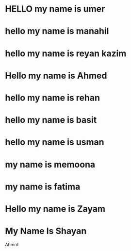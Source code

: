 <h1>HELLO my name is umer </h1>
<h1>hello my name is manahil</h1>
<h1>hello my name is reyan kazim</h1>
<h1>Hello my name is Ahmed</h1>
<h1>hello my name is rehan</h1>
<h1>hello my name is basit</h1>
<h1>hello my name is usman</h1>
<h1>my name is memoona</h1>
<h1>my name is fatima</h1>
<h1> Hello my name is Zayam</h1>
<h1>My Name Is Shayan</h1>
<p>Ahmrd</p>
